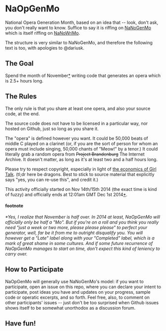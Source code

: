 NaOpGenMo
=========

National Opera Generation Month, based on an idea that -- look, don't ask, you don't really want to know.  Suffice to say it is riffing on [NaNoGenMo](https://github.com/dariusk/NaNoGenMo-2014) which is itself riffing on [NaNoWriMo](nanowrimo.org).

The structure is very similar to NaNoGenMo, and therefore the following text is too, with apologies to @dariusk.

The Goal
--------

Spend the month of November[*](#footnote) writing code that generates an opera which is 2.5+ hours long.

The Rules
---------

The only rule is that you share at least one opera, and also your source code, at the end.

The source code does not have to be licensed in a particular way, nor hosted on Github, just so long as you share it.

The "opera" is defined however you want.  It could be 50,000 beats of middle C played on a clarinet (or, if you are the sort of person for whom an opera must include singing, 50,000 chants of "Meow!" by a tenor.)  It could literally grab a random opera from <s>Project Brandenburg</s> The Internet Archive.  It doesn't matter, as long as it's at least two and a half hours long.

Please try to respect copyright, especially in light of [the economics of Girl Talk](http://blog.priceonomics.com/post/47719281228/the-economics-of-girl-talk).  (tl;dr here be dragons.  Best to stick to source material that explicitly says "yes, you can re-use this", and credit it.)

This activity officially started on Nov 14th/15th 2014 (the exact time is kind of fuzzy) and officially ends at 12:01am GMT Dec 1st 2014[*](#footnote).

#### footnote ####

_*Yes, I realize that November is half over.  In 2014 at least, NaOpGenMo will officially only be half a "Mo".  But if you're on a roll and you think you really need "just a week or two more, please please please" to perfect your generator, well, far be it from me to outright disqualify you.  You will however get a "Late" label along with your "Completed" label, which is a mark of great shame in some cultures.  And if some future recurrence of NaOpGenMo manages to start on time, don't expect this kind of leniency to carry over._

How to Participate
------------------

NaOpGenMo will generally use NaNoGenMo's model: if you want to participate, open an issue on this repo, where you can declare your intent to participate, post ideas you have and updates on your progress, sample code or operatic excerpts, and so forth.  Feel free, also, to comment on other participants' issues -- just don't be too surprised when Github issues shows itself to be somewhat unorthodox as a discussion forum.

Have fun!
---------
